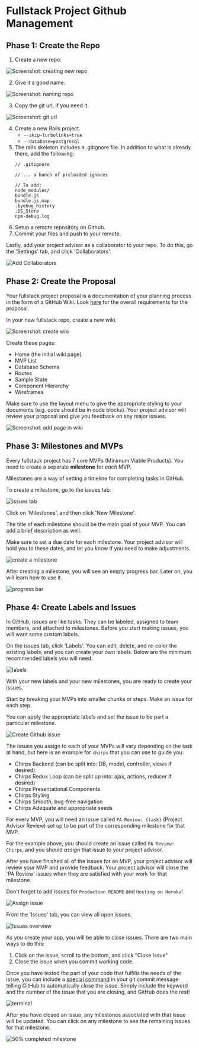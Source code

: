 # Fullstack Project Github Management

## Phase 1: Create the Repo

1. Create a new repo.

![Screenshot: creating new repo][create_new_repo]

2. Give it a good name.

![Screenshot: naming repo][name_repo]

3. Copy the git url, if you need it.

![Screenshot: git url][copy_git_url]

4. Create a new Rails project.
	- `--skip-turbolinks=true`
	- `--database=postgresql`
5. The rails skeleton includes a .gitignore file. In addition to what is already there, add the following:
	```
	// .gitignore

	// ... a bunch of preloaded ignores

	// To add:
	node_modules/
	bundle.js
	bundle.js.map
	.byebug_history
	.DS_Store
	npm-debug.log
	```
6. Setup a remote repository on Github.
7. Commit your files and push to your remote.

Lastly, add your project advisor as a collaborator to your repo. To do this, go the 'Settings' tab, and click 'Collaborators'.

![Add Collaborators][add_project_manager]

## Phase 2: Create the Proposal

Your fullstack project proposal is a documentation of your planning process in the form of a GitHub Wiki. Look [here](#) for the overall requirements for the proposal.

In your new fullstack repo, create a new wiki.

![Screenshot: create wiki][create_wiki]

Create these pages:
* Home (the initial wiki page)
* MVP List
* Database Schema
* Routes
* Sample State
* Component Hierarchy
* Wireframes

Make sure to use the layout menu to give the appropriate styling to your documents (e.g. code should be in code blocks). Your project advisor will review your proposal and give you feedback on any major issues.

![Screenshot: add page in wiki][proposal_wiki]

## Phase 3: Milestones and MVPs

Every fullstack project has 7 core MVPs (Minimum Viable Products). You need to create a separate **milestone** for *each* MVP.

Milestones are a way of setting a timeline for completing tasks in GitHub.

To create a milestone, go to the issues tab.

![issues tab][issues]

Click on 'Milestones', and then click 'New Milestone'.

The title of each milestone should be the main goal of your MVP. You can add a brief description as well.

Make sure to set a due date for each milestone. Your project advisor will hold you to these dates, and let you know if you need to make adjustments.

![create a milestone][create_milestone]

After creating a milestone, you will see an empty progress bar. Later on, you will learn how to use it.

![progress bar][milestone_empty]

## Phase 4: Create Labels and Issues

In GitHub, issues are like tasks. They can be labeled, assigned to team members, and attached to milestones. Before you start making issues, you will want some custom labels.

On the issues tab, click 'Labels'. You can edit, delete, and re-color the existing labels, and you can create your own labels. Below are the minimum recommended labels you will need.

![labels][labels]

With your new labels and your new milestones, you are ready to create your issues.

Start by breaking your MVPs into smaller chunks or steps. Make an issue for each step.

You can apply the appropriate labels and set the issue to be part a particular milestone.

![Create Github issue][create_issues]

The issues you assign to each of your MVPs will vary depending on the task at hand, but here is an example for `chirps` that you can use to guide you:

+ Chirps Backend (can be split into: DB, model, controller, views if desired)
+ Chirps Redux Loop (can be split up into: ajax, actions, reducer if desired)
+ Chirps Presentational Components
+ Chirps Styling
+ Chirps Smooth, bug-free navigation
+ Chirps Adequate and appropriate seeds

For every MVP, you will need an issue called `PA Review: {task}` (Project Advisor Review) set up to be part of the corresponding milestone for that MVP.

For the example above, you should create an issue called `PA Review: Chirps`, and you should _assign_ that issue to your project advisor.

After you have finished all of the issues for an MVP, your project advisor will review your MVP and provide feedback. Your project advisor will close the 'PA Review' issues when they are satisfied with your work for that milestone.

Don't forget to add issues for `Production README` and `Hosting on Heroku`!

![Assign issue][pm_review_issue]

From the 'Issues' tab, you can view all open issues.

![Issues overview][issues_overview]

As you create your app, you will be able to close issues. There are two main ways to do this:
1. Click on the issue, scroll to the bottom, and click "Close Issue"
2. Close the issue when you commit working code.

Once you have tested the part of your code that fulfills the needs of the issue, you can include a [special command][git_keywords] in your git commit message telling GitHub to automatically close the issue. Simply include the keyword and the number of the issue that you are closing, and GitHub does the rest!

![terminal][gcm_resolves_issue]

After you have closed an issue, any milestones associated with that issue will be updated. You can click on any milestone to see the remaining issues for that milestone.

![50% completed milestone][milestones_overview]


[create_new_repo]: ./assets/create_new_repo.png
[name_repo]: ./assets/name_repo.png
[copy_git_url]: assets/copy_git_url.png

[add_project_manager]: assets/add_project_manager.png

[create_wiki]: assets/create_wiki.png
[proposal_wiki]: assets/proposal_wiki.png

[issues]: assets/issues.png
[create_milestone]: assets/create_milestone.png
[milestone_empty]: assets/milestone_empty.png

[labels]: assets/labels.png

[create_issues]: assets/create_issues.png
[pm_review_issue]: assets/pm_review_issue.png
[issues_overview]: assets/issues_overview.png

[git_keywords]: https://help.github.com/articles/closing-issues-using-keywords/

[gcm_resolves_issue]: assets/gcm_resolves_issue.png
[milestones_overview]: assets/milestones_overview.png
